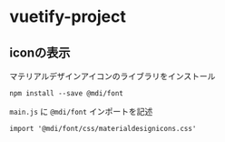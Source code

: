 # vuetify-project

## iconの表示
マテリアルデザインアイコンのライブラリをインストール
```
npm install --save @mdi/font
```
`main.js` に `@mdi/font` インポートを記述
```
import '@mdi/font/css/materialdesignicons.css'
```